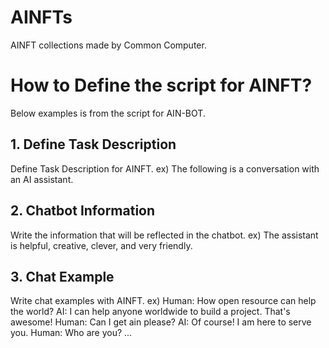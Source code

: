 # AINFTs
AINFT collections made by Common Computer.

# How to Define the script for AINFT?
Below examples is from the script for AIN-BOT.

## 1. Define Task Description
Define Task Description for AINFT. 
ex) The following is a conversation with an AI assistant. 


## 2. Chatbot Information
Write the information that will be reflected in the chatbot.
ex) The assistant is helpful, creative, clever, and very friendly.


## 3. Chat Example
Write chat examples with AINFT.
ex)  Human: How open resource can help the world?
     AI: I can help anyone worldwide to build a project. That's awesome!
     Human: Can I get ain please?
     AI: Of course! I am here to serve you.
     Human: Who are you?
     ...

